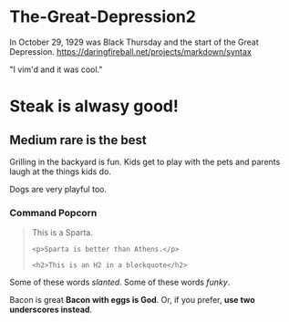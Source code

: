 # The-Great-Depression2

In October 29, 1929 was Black Thursday and the start of the Great Depression. 
https://daringfireball.net/projects/markdown/syntax

"I vim'd and it was cool."

<h1>Steak is alwasy good!</h1>

<h2>Medium rare is the best</h2>

<p>Grilling in the backyard is fun. Kids get to play with the pets and parents laugh at the things kids do.</p>

<p>Dogs are very playful too.</p>

<h3>Command Popcorn</h3>

<blockquote>
    <p>This is a Sparta.</p>

    <p>Sparta is better than Athens.</p>

    <h2>This is an H2 in a blockquote</h2>
</blockquote>

<p>Some of these words <em>slanted</em>.
Some of these words <em>funky</em>.</p>

<p>Bacon is great <strong>Bacon with eggs is God</strong>.
Or, if you prefer, <strong>use two underscores instead</strong>.</p>


